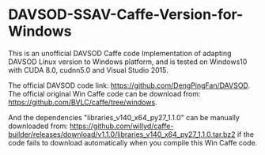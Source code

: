 # DAVSOD-SSAV-Caffe-Version-for-Windows


This is an unofficial DAVSOD Caffe code Implementation of adapting DAVSOD Linux version to Windows platform, and is tested on Windows10 with CUDA 8.0, cudnn5.0 and Visual Studio 2015.

The official DAVSOD code link: https://github.com/DengPingFan/DAVSOD.
The official original Win Caffe code can be download from: https://github.com/BVLC/caffe/tree/windows.

And the dependencies "libraries_v140_x64_py27_1.1.0" can be manually downloaded from: https://github.com/willyd/caffe-builder/releases/download/v1.1.0/libraries_v140_x64_py27_1.1.0.tar.bz2 if the code fails to download automatically when you compile this Win Caffe code.
